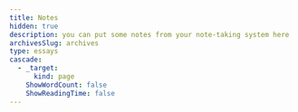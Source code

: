 ```yaml
---
title: Notes
hidden: true
description: you can put some notes from your note-taking system here
archivesSlug: archives
type: essays
cascade:
  - _target:
      kind: page
    ShowWordCount: false
    ShowReadingTime: false
---
```

